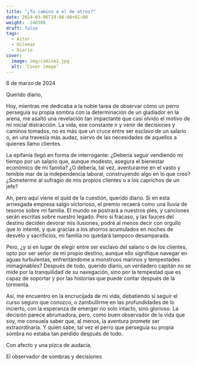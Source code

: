 ```yaml
---
title: "¿Tu camino o el de otros?"
date: 2024–03-06T19:08:00+01:00
weight: -240306
draft: false
tags:
  - Aitor
  - Dilemas
  - Diario
cover:
  image: img/camino1.jpg
  alt: ‘Cover image’
---
```


6 de marzo de 2024


Querido diario,

Hoy, mientras me dedicaba a la noble tarea de observar cómo un perro perseguía su propia sombra con la determinación de un gladiador en la arena, me asaltó una revelación tan impactante que casi olvido el motivo de mi inicial distracción. La vida, ese constante ir y venir de decisiones y caminos tomados, no es más que un cruce entre ser esclavo de un salario o, en una travesía más audaz, siervo de las necesidades de aquellos a quienes llamo clientes.

La epifanía llegó en forma de interrogante: ¿Debería seguir vendiendo mi tiempo por un salario que, aunque modesto, asegura el bienestar económico de mi familia? ¿O debería, tal vez, aventurarme en el vasto y temible mar de la independencia laboral, construyendo algo en lo que creo? ¿Someterme al sufragio de mis propios clientes o a los caprichos de un jefe?

Ah, pero aquí viene el quid de la cuestión, querido diario. Si en esta arriesgada empresa salgo victorioso, el premio recaerá como una lluvia de tesoros sobre mi familia. El mundo se postrará a nuestros pies, y canciones serán escritas sobre nuestro legado. Pero si fracaso, y las fauces del destino deciden devorar mis ilusiones, podré al menos decir con orgullo que lo intenté, y que gracias a los ahorros acumulados en noches de desvelo y sacrificios, mi familia no quedará tampoco desamparada.

Pero, ¿y si en lugar de elegir entre ser esclavo del salario o de los clientes, opto por ser señor de mi propio destino, aunque ello signifique navegar en aguas turbulentas, enfrentándome a monstruos marinos y tempestades inimaginables? Después de todo, querido diario, un verdadero capitán no se mide por la tranquilidad de su navegación, sino por la tempestad que es capaz de soportar y por las historias que puede contar después de la tormenta.

Así, me encuentro en la encrucijada de mi vida, debatiendo si seguir el curso seguro que conozco, o zambullirme en las profundidades de lo incierto, con la esperanza de emerger no solo intacto, sino glorioso. La decisión parece abrumadora, pero, como buen observador de la vida que soy, me consuela saber que, al menos, la aventura promete ser extraordinaria. Y quien sabe, tal vez el perro que perseguía su propia sombra no estaba tan perdido después de todo.

Con afecto y una pizca de audacia,

El observador de sombras y decisiones